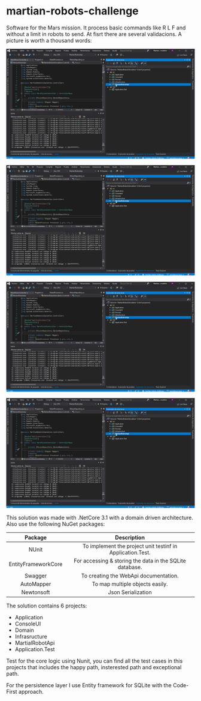 # martian-robots-challenge
Software for the Mars mission. It process basic commands like R L F and without a limit in robots to send. At fisrt there are several validacions.
A picture is worth a thousand words:

![](api.gif)


![Alt Text](api.gif)

![](Documentation\api.gif)

![Alt Text](Documentation\api.gif)

This solution was made with .NetCore 3.1 with a domain driven architecture.
Also use the following NuGet packages:

| Package | Description |
| :---: | :---: | 
| NUnit | To implement the project unit testinf in Application.Test. | 
| EntityFrameworkCore | For accessing & storing the data in the SQLite database. |
| Swagger | To creating the WebApi documentation. | 
| AutoMapper | To map multiple objects easily. |
| Newtonsoft | Json Serialization |

The solution contains 6 projects:
- Application
- ConsoleUI
- Domain
- Infrasructure
- MartialRobotApi
- Application.Test

Test for the core logic using Nunit, you can find all the test cases in this projects that includes the happy path, insterested path and exceptional path.

For the persistence layer I use Entity framework for SQLite with the Code-First approach.
